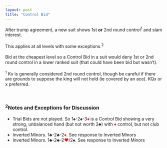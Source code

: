 ```yaml
---
layout: post
title: "Control Bid"
---
```


After trump agreement, a new suit shows 1st **or** 2nd round control<sup>1</sup> and slam interest.<br><br>
This applies at all levels with some exceptions.<sup>2</sup><br><br>
Bid at the cheapest level so a Control Bid in a suit would deny 1st or 2nd round control in a lower ranked suit (that could have been bid but wasn’t).<br><br>
<sup>1</sup> Kx is generally considered 2nd round control, though be careful if there are grounds to suppose the king will not hold (ie covered by an ace). KQx or x preferred.

<br>

### <sup>2</sup>Notes and Exceptions for Discussion
- Trial Bids are not played. So 1&spades;-2&spades;-3<span style='color:red;'>&diams;</span> is a Control Bid showing a very strong, unbalanced hand (but not worth 2&clubs;) with <span style='color:red;'>&diams;</span> control, but not club control.
- Inverted Minors. 1&clubs;-2&clubs;-2<span style='color:red;'>&diams;</span>. See response to Inverted Minors
- Inverted Minors. 1&clubs;-2&clubs;-2<span style='color:red;'>&hearts;</span>/2&spades;. See response to Inverted Minors

